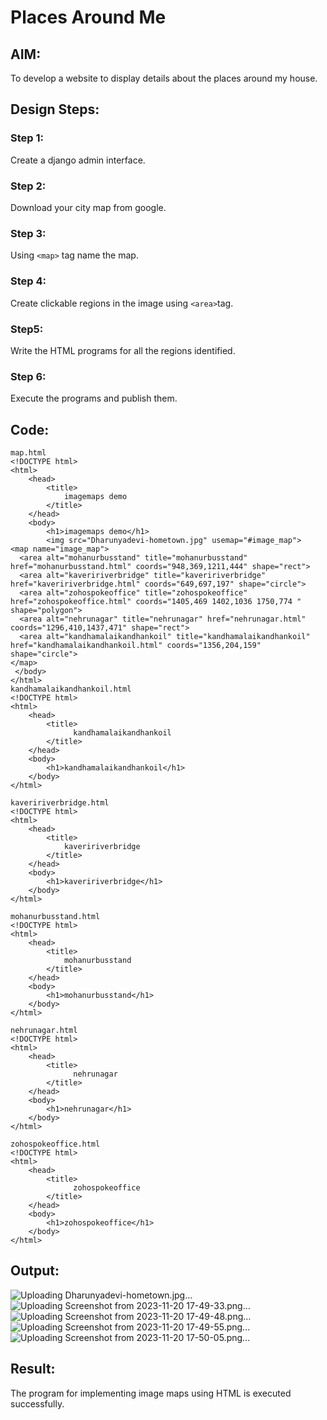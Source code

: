 # Places Around Me
## AIM:
To develop a website to display details about the places around my house.

## Design Steps:

### Step 1:
Create a django admin interface.

### Step 2:
Download your city map from google.

### Step 3:
Using ```<map>``` tag name the map.

### Step 4:
Create clickable regions in the image using ```<area>```tag.

### Step5:
Write the HTML programs for all the regions identified.

### Step 6:
Execute the programs and publish them.

## Code:
```
map.html
<!DOCTYPE html>
<html>
    <head>
        <title>
            imagemaps demo
        </title>
    </head>
    <body>
        <h1>imagemaps demo</h1>
        <img src="Dharunyadevi-hometown.jpg" usemap="#image_map">
<map name="image_map">
  <area alt="mohanurbusstand" title="mohanurbusstand" href="mohanurbusstand.html" coords="948,369,1211,444" shape="rect">
  <area alt="kaveririverbridge" title="kaveririverbridge" href="kaveririverbridge.html" coords="649,697,197" shape="circle">
  <area alt="zohospokeoffice" title="zohospokeoffice" href="zohospokeoffice.html" coords="1405,469 1402,1036 1750,774 " shape="polygon">
  <area alt="nehrunagar" title="nehrunagar" href="nehrunagar.html" coords="1296,410,1437,471" shape="rect">
  <area alt="kandhamalaikandhankoil" title="kandhamalaikandhankoil" href="kandhamalaikandhankoil.html" coords="1356,204,159" shape="circle">
</map>
 </body>
</html>
kandhamalaikandhankoil.html
<!DOCTYPE html>
<html>
    <head>
        <title>
              kandhamalaikandhankoil
        </title>
    </head>
    <body>
        <h1>kandhamalaikandhankoil</h1>
    </body>
</html>

kaveririverbridge.html
<!DOCTYPE html>
<html>
    <head>
        <title>
            kaveririverbridge
        </title>
    </head>
    <body>
        <h1>kaveririverbridge</h1>
    </body>
</html>

mohanurbusstand.html
<!DOCTYPE html>
<html>
    <head>
        <title>
            mohanurbusstand
        </title>
    </head>
    <body>
        <h1>mohanurbusstand</h1>
    </body>
</html>

nehrunagar.html
<!DOCTYPE html>
<html>
    <head>
        <title>
              nehrunagar
        </title>
    </head>
    <body>
        <h1>nehrunagar</h1>
    </body>
</html>

zohospokeoffice.html
<!DOCTYPE html>
<html>
    <head>
        <title>
              zohospokeoffice
        </title>
    </head>
    <body>
        <h1>zohospokeoffice</h1>
    </body>
</html>
```
## Output:
![Uploading Dharunyadevi-hometown.jpg…]()
![Uploading Screenshot from 2023-11-20 17-49-33.png…]()
![Uploading Screenshot from 2023-11-20 17-49-48.png…]()
![Uploading Screenshot from 2023-11-20 17-49-55.png…]()
![Uploading Screenshot from 2023-11-20 17-50-05.png…]()


## Result:
The program for implementing image maps using HTML is executed successfully.

